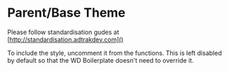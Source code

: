# Parent/Base Theme
Please follow standardisation gudes at [http://standardisation.adtrakdev.com]()

To include the style, uncomment it from the functions. This is left disabled by default so that the WD Boilerplate doesn't need to override it.